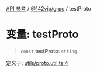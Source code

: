 [API 参考](../../../index.md) / [@142vip/grpc](../index.md) / testProto

# 变量: testProto

> `const` **testProto**: `string`

定义于: [utils/proto.util.ts:4](https://github.com/142vip/core-x/blob/58a4aca72f73ebc92491a458c9b83754486dc296/packages/grpc/src/utils/proto.util.ts#L4)
